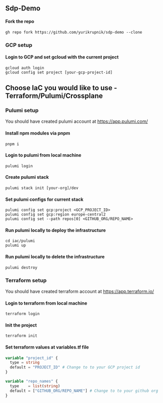 ## Sdp-Demo
#### Fork the repo
```
gh repo fork https://github.com/yurikrupnik/sdp-demo --clone
```

### GCP setup
#### Login to GCP and set gcloud with the current project
```
gcloud auth login
gcloud config set project [your-gcp-project-id]
```
## Choose IaC you would like to use - Terraform/Pulumi/Crossplane
### Pulumi setup
You should have created pulumi account at https://app.pulumi.com/

#### Install npm modules via pnpm
```
pnpm i
```
#### Login to pulumi from local machine
```
pulumi login 
```

#### Create pulumi stack
```
pulumi stack init [your-org]/dev
```

#### Set pulumi configs for current stack
```
pulumi config set gcp:project <GCP_PROJECT_ID>
pulumi config set gcp:region europe-central2
pulumi config set --path repos[0] <GITHUB_ORG/REPO_NAME>
```

#### Run pulumi locally to deploy the infrastructure
```
cd iac/pulumi
pulumi up
```

#### Run pulumi locally to delete the infrastructure
```
pulumi destroy 
```

### Terraform setup
You should have created terraform account at https://app.terraform.io/

#### Login to terraform from local machine
```
terraform login
```

#### Init the project
```
terraform init
```
#### Set terraform values at variables.tf file
```terraform
variable "project_id" {
  type = string
  default = "PROJECT_ID" # Change to to your GCP project id
}

variable "repo_names" {
  type    = list(string)
  default = ["GITHUB_ORG/REPO_NAME"] # Change to to your github org
}
```

